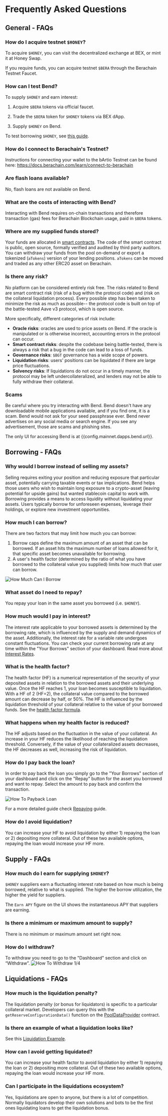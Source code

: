 <script setup>
  import config from '@berachain/config/constants.json';
</script>

# Frequently Asked Questions

## General - FAQs

### How do I acquire testnet `$HONEY`?

To acquire `$HONEY`, you can visit the decentralized exchange at <a target="_blank" :href="config.mainnet.dapps.swap.url">BEX</a>, or mint it at <a target="_blank" :href="config.mainnet.dapps.honeySwap.url">Honey Swap</a>.

If you require funds, you can acquire testnet `$BERA` through the <a target="_blank" :href="config.mainnet.faucetUrl">Berachain Testnet Faucet</a>.

### How can I test Bend?

To supply `$HONEY` and earn interest:

1. Acquire `$BERA` tokens via official faucet.

2. Trade the `$BERA` token for `$HONEY` tokens via BEX dApp.

3. Supply `$HONEY` on Bend.

To test borrowing `$HONEY`, see [this guide](/learn/guides/borrowing-and-repaying-honey).

### How do I connect to Berachain's Testnet?

Instructions for connecting your wallet to the bArtio Testnet can be found here: https://docs.berachain.com/learn/connect-to-berachain

### Are flash loans available?

No, flash loans are not available on Bend.

### What are the costs of interacting with Bend?

Interacting with Bend requires on-chain transactions and therefore transaction (gas) fees for Berachain Blockchain usage, paid in `$BERA` tokens.

### Where are my supplied funds stored?

Your funds are allocated in [smart contracts](/developers/deployed-contracts). The code of the smart contract is public, open source, formally verified and audited by third party auditors. You can withdraw your funds from the pool on-demand or export a tokenized (`aTokens`) version of your lending positions. `aTokens` can be moved and traded as any other ERC20 asset on Berachain.

### Is there any risk?

No platform can be considered entirely risk free. The risks related to Bend are smart contract risk (risk of a bug within the protocol code) and (risk on the collateral liquidation process). Every possible step has been taken to minimize the risk as much as possible-- the protocol code is built on top of the battle-tested Aave v3 protocol, which is open source.

More specifically, different categories of risk include:

- **Oracle risks**: oracles are used to price assets on Bend. If the oracle is manipulated or is otherwise incorrect, accounting errors in the protocol can occur.
- **Smart contract risks**: despite the codebase being battle-tested, there is always a risk that a bug in the code can lead to a loss of funds.
- **Governance risks**: `$BGT` governance has a wide scope of powers.
- **Liquidation risks**: users' positions can be liquidated if there are large price fluctuations.
- **Solvency risks**: If liquidations do not occur in a timely manner, the protocol may be left undercollateralized, and lenders may not be able to fully withdraw their collateral.

### Scams

Be careful where you try interacting with Bend. Bend doesn't have any downloadable mobile applications available, and if you find one, it is a scam. Bend would not ask for your seed passphrase ever. Bend never advertises on any social media or search engine. If you see any advertisement, those are scams and phishing sites.

The only UI for accessing Bend is at <a target="_blank" :href="config.mainnet.dapps.bend.url">{{config.mainnet.dapps.bend.url}}</a>.

## Borrowing - FAQs

### Why would I borrow instead of selling my assets?

Selling requires exiting your position and reducing exposure that particular asset, potentially carrying taxable events or tax implications. Bend helps those users who wish to maintain long exposure to a crypto-asset (leaving potential for upside gains) but wanted stablecoin capital to work with. Borrowing provides a means to access liquidity without liquidating your assets. Users typically borrow for unforeseen expenses, leverage their holdings, or explore new investment opportunities.

### How much I can borrow?

There are two factors that may limit how much you can borrow:

1. Borrow caps define the maximum amount of an asset that can be borrowed. If an asset hits the maximum number of loans allowed for it, that specific asset becomes unavailable for borrowing.
2. A user's health factor (determined by the ratio of what you have borrowed to the collateral value you supplied) limits how much that user can borrow.

![How Much Can I Borrow](/assets/how_much_can_borrow.png)

### What asset do I need to repay?

You repay your loan in the same asset you borrowed (i.e. `$HONEY`).

### How much would I pay in interest?

The interest rate applicable to your borrowed assets is determined by the borrowing rate, which is influenced by the supply and demand dynamics of the asset. Additionally, the interest rate for a variable rate undergoes constant fluctuations. You can check your current borrowing rate at any time within the "Your Borrows" section of your dashboard. Read more about [Interest Rates](/learn/lending-protocol/interest-rates).

### What is the health factor?

The health factor (HF) is a numerical representation of the security of your deposited assets in relation to the borrowed assets and their underlying value. Once the HF reaches 1, your loan becomes susceptible to liquidation. With a HF of 2 (HF=2), the collateral value compared to the borrowed amount can decrease by half, or 50%. The HF is influenced by the liquidation threshold of your collateral relative to the value of your borrowed funds. See the [health factor formula](/learn/lending-protocol/liquidations#health-factor).

### What happens when my health factor is reduced?

The HF adjusts based on the fluctuation in the value of your collateral. An increase in your HF reduces the likelihood of reaching the liquidation threshold. Conversely, if the value of your collateralized assets decreases, the HF decreases as well, increasing the risk of liquidation.

### How do I pay back the loan?

In order to pay back the loan you simply go to the "Your Borrows" section of your dashboard and click on the "Repay" button for the asset you borrowed and want to repay. Select the amount to pay back and confirm the transaction.

![How To Payback Loan](/assets/how_to_payback_loan.png)

For a more detailed guide check [Repaying](/learn/guides/borrowing-and-repaying-honey#how-do-i-repay) guide.

### How do I avoid liquidation?

You can increase your HF to avoid liquidation by either 1) repaying the loan or 2) depositing more collateral. Out of these two available options, repaying the loan would increase your HF more.

## Supply - FAQs

### How much do I earn for supplying `$HONEY`?

`$HONEY` suppliers earn a fluctuating interest rate based on how much is being borrowed, relative to what is supplied. The higher the borrow utilization, the higher the yield for suppliers.

The `Earn APY` figure on the UI shows the instantaneous APY that suppliers are earning.

### Is there a minimum or maximum amount to supply?

There is no minimum or maximum amount set right now.

### How do I withdraw?

To withdraw you need to go to the "Dashboard" section and click on “Withdraw”. ![How To Withdraw 1/4](/assets/how_to_withdraw_1.png)

## Liquidations - FAQs

### How much is the liquidation penalty?

The liquidation penalty (or bonus for liquidators) is specific to a particular collateral market. Developers can query this with the `getReserveConfigurationData()` function on the [PoolDataProvider](/developers/contracts/pooldataprovider#getreserveconfigurationdata) contract.

### Is there an example of what a liquidation looks like?

See this [Liquidation Example](/learn/lending-protocol/liquidations#example).

### How can I avoid getting liquidated?

You can increase your health factor to avoid liquidation by either 1) repaying the loan or 2) depositing more collateral. Out of these two available options, repaying the loan would increase your HF more.

### Can I participate in the liquidations ecosystem?

Yes, liquidations are open to anyone, but there is a lot of competition. Normally liquidators develop their own solutions and bots to be the first ones liquidating loans to get the liquidation bonus.
